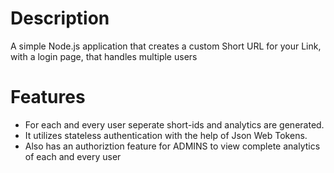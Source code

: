 # Description

A simple Node.js application that creates a custom Short URL for your Link, with a login page, that handles multiple users

# Features

- For each and every user seperate short-ids and analytics are generated.
- It utilizes stateless authentication with the help of Json Web Tokens.
- Also has an authoriztion feature for ADMINS to view complete analytics of each and every user
